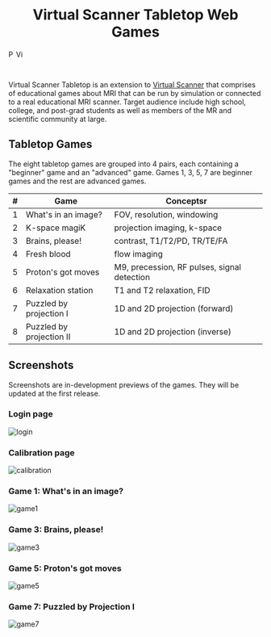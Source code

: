 <h1 align="center">Virtual Scanner Tabletop Web Games</h3>
<p float="left">
<img title="PyPulseq Badge" src="https://img.shields.io/badge/made%20using-pypulseq-brightgreen" height="15"><img title="Virtual Scanner Badge" src="https://img.shields.io/badge/made%20using-virtual--scanner-blue" height="15">
</p>
<br>

Virtual Scanner Tabletop is an extension to [Virtual Scanner](https://github.com/imr-framework/virtual-scanner/) that comprises of educational games about MRI that can be run by simulation or connected to a real educational MRI scanner. Target audience include high school, college, and post-grad students as well as members of the MR and scientific community at large.   

## Tabletop Games
The eight tabletop games are grouped into 4 pairs, each containing a "beginner" game and an "advanced" game. 
Games 1, 3, 5, 7 are beginner games and the rest are advanced games. 

| # | Game          | Conceptsr |
| --- | ------------- | ------------- |
| 1 | What's in an image?      | FOV, resolution, windowing  |
| 2 | K-space magiK            | projection imaging, k-space  |
| 3 | Brains, please!          | contrast, T1/T2/PD, TR/TE/FA | 
| 4 | Fresh blood              | flow imaging |
| 5 | Proton's got moves       | M9, precession, RF pulses, signal detection | 
| 6 | Relaxation station       | T1 and T2 relaxation, FID | 
| 7 | Puzzled by projection I  | 1D and 2D projection (forward) |
| 8 | Puzzled by projection II | 1D and 2D projection (inverse)|

## Screenshots 
Screenshots are in-development previews of the games. They will be updated at the first release. 

### Login page
![login](https://user-images.githubusercontent.com/31249056/182999188-e8d9fca7-fd88-4c3a-9077-a3a264a22526.png)

### Calibration page
![calibration](https://user-images.githubusercontent.com/31249056/182999173-256f1fc9-5fb9-4ddc-8463-cbcdd4453405.png)

### Game 1: What's in an image?
![game1](https://user-images.githubusercontent.com/31249056/182999206-9d6b72dc-ecb1-46be-b69d-96f6066e7c3e.png)

### Game 3: Brains, please!
![game3](https://user-images.githubusercontent.com/31249056/183000184-f444908d-5611-49cc-b616-c94e85421724.png)

### Game 5: Proton's got moves
![game5](https://user-images.githubusercontent.com/31249056/183000235-c765a29a-6dac-4dde-9bd0-64d5f732d566.png)

### Game 7: Puzzled by Projection I 
![game7](https://user-images.githubusercontent.com/31249056/183000280-cf68ab66-9e95-4a2a-b81c-de64d2136656.png)


